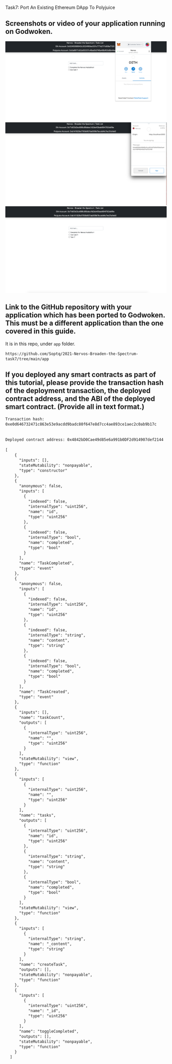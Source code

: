 

Task7: Port An Existing Ethereum DApp To Polyjuice

## Screenshots or video of your application running on Godwoken.

![Alt text](app-running-1.png?raw=true "Screenshot of deposit receiver address")
![Alt text](app-running-2.png?raw=true "Screenshot of deposit receiver address")
![Alt text](app-running-3.png?raw=true "Screenshot of deposit receiver address")

## Link to the GitHub repository with your application which has been ported to Godwoken. This must be a different application than the one covered in this guide.

It is in this repo, under `app` folder.

```
https://github.com/Soptq/2021-Nervos-Broaden-the-Spectrum-task7/tree/main/app
```

## If you deployed any smart contracts as part of this tutorial, please provide the transaction hash of the deployment transaction, the deployed contract address, and the ABI of the deployed smart contract. (Provide all in text format.)

```
Transaction hash: 0xe0d646732471c863e53e9acdd9badc80f647e8d7cc4ae893ce1aec2c0ab9b17c


Deployed contract address: 0x4842bD0Cae49d85e6a991b0DF2d914907def2144

[
    {
      "inputs": [],
      "stateMutability": "nonpayable",
      "type": "constructor"
    },
    {
      "anonymous": false,
      "inputs": [
        {
          "indexed": false,
          "internalType": "uint256",
          "name": "id",
          "type": "uint256"
        },
        {
          "indexed": false,
          "internalType": "bool",
          "name": "completed",
          "type": "bool"
        }
      ],
      "name": "TaskCompleted",
      "type": "event"
    },
    {
      "anonymous": false,
      "inputs": [
        {
          "indexed": false,
          "internalType": "uint256",
          "name": "id",
          "type": "uint256"
        },
        {
          "indexed": false,
          "internalType": "string",
          "name": "content",
          "type": "string"
        },
        {
          "indexed": false,
          "internalType": "bool",
          "name": "completed",
          "type": "bool"
        }
      ],
      "name": "TaskCreated",
      "type": "event"
    },
    {
      "inputs": [],
      "name": "taskCount",
      "outputs": [
        {
          "internalType": "uint256",
          "name": "",
          "type": "uint256"
        }
      ],
      "stateMutability": "view",
      "type": "function"
    },
    {
      "inputs": [
        {
          "internalType": "uint256",
          "name": "",
          "type": "uint256"
        }
      ],
      "name": "tasks",
      "outputs": [
        {
          "internalType": "uint256",
          "name": "id",
          "type": "uint256"
        },
        {
          "internalType": "string",
          "name": "content",
          "type": "string"
        },
        {
          "internalType": "bool",
          "name": "completed",
          "type": "bool"
        }
      ],
      "stateMutability": "view",
      "type": "function"
    },
    {
      "inputs": [
        {
          "internalType": "string",
          "name": "_content",
          "type": "string"
        }
      ],
      "name": "createTask",
      "outputs": [],
      "stateMutability": "nonpayable",
      "type": "function"
    },
    {
      "inputs": [
        {
          "internalType": "uint256",
          "name": "_id",
          "type": "uint256"
        }
      ],
      "name": "toggleCompleted",
      "outputs": [],
      "stateMutability": "nonpayable",
      "type": "function"
    }
  ]
  
  ```
